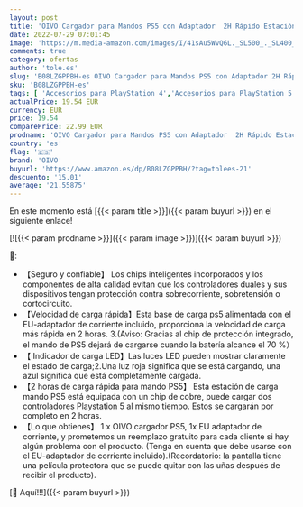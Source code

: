 ```yaml
---
layout: post
title: 'OIVO Cargador para Mandos PS5 con Adaptador  2H Rápido Estación de Recarga para Playstation 5 DualSense  Estación de Carga PS5 Compatible con Mandos Playstation 5  Carga Mando PS5'
date: 2022-07-29 07:01:45
image: 'https://m.media-amazon.com/images/I/41sAu5WvQ6L._SL500_._SL400_.jpg'
comments: true
category: ofertas
author: 'tole.es'
slug: 'B08LZGPPBH-es OIVO Cargador para Mandos PS5 con Adaptador 2H Rápido...'
sku: 'B08LZGPPBH-es'
tags: [ 'Accesorios para PlayStation 4','Accesorios para PlayStation 5','Baterías y cargadores para PlayStation 4','Cargadores para PlayStation 4','Electrónica','Hardware y juegos para PlayStation 4','Hardware y juegos para PlayStation 5','Videojuegos','oivo','playstation','ps5','🇪🇸', ]
actualPrice: 19.54 EUR
currency: EUR
price: 19.54
comparePrice: 22.99 EUR
prodname: 'OIVO Cargador para Mandos PS5 con Adaptador  2H Rápido Estación de Recarga para Playstation 5 DualSense  Estación de Carga PS5 Compatible con Mandos Playstation 5  Carga Mando PS5'
country: 'es'
flag: '🇪🇸'
brand: 'OIVO'
buyurl: 'https://www.amazon.es/dp/B08LZGPPBH/?tag=tolees-21'
descuento: '15.01'
average: '21.55875'
---
```


En este momento está [{{< param title >}}]({{< param buyurl >}}) en el siguiente enlace!

[![{{< param prodname >}}]({{< param image >}})]({{< param buyurl >}})

🔎:

- 【Seguro y confiable】 Los chips inteligentes incorporados y los componentes de alta calidad evitan que los controladores duales y sus dispositivos tengan protección contra sobrecorriente, sobretensión o cortocircuito.
- 【Velocidad de carga rápida】Esta base de carga ps5 alimentada con el EU-adaptador de corriente incluido, proporciona la velocidad de carga más rápida en 2 horas. 3.(Aviso: Gracias al chip de protección integrado, el mando de PS5 dejará de cargarse cuando la batería alcance el 70 %）
- 【 Indicador de carga LED】Las luces LED pueden mostrar claramente el estado de carga;2.Una luz roja significa que se está cargando, una azul significa que está completamente cargada.
- 【2 horas de carga rápida para mando PS5】 Esta estación de carga mando PS5 está equipada con un chip de cobre, puede cargar dos controladores Playstation 5 al mismo tiempo. Estos se cargarán por completo en 2 horas.
- 【Lo que obtienes】 1 x OIVO cargador PS5, 1x EU adaptador de corriente, y prometemos un reemplazo gratuito para cada cliente si hay algún problema con el producto. (Tenga en cuenta que debe usarse con el EU-adaptador de corriente incluido).(Recordatorio: la pantalla tiene una película protectora que se puede quitar con las uñas después de recibir el producto).

[🛒 Aquí!!!]({{< param buyurl >}})
